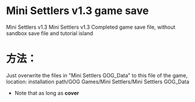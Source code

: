 # Mini Settlers v1.3 game save
Mini Settlers v1.3 Mini Settlers v1.3 Completed game save file, without sandbox save file and tutorial island
# 方法：
Just overwrite the files in "Mini Settlers GOG_Data" to this file of the game, location: installation path/GOG Games/Mini Settlers/Mini Settlers GOG_Data
* Note that as long as **cover**
